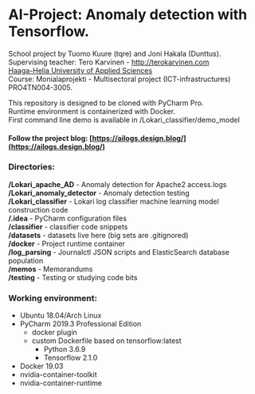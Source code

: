 # AI-Project: Anomaly detection with Tensorflow.

School project by Tuomo Kuure (tqre) and Joni Hakala (Dunttus).  
Supervising teacher: Tero Karvinen - http://terokarvinen.com  
[Haaga-Helia University of Applied Sciences](http://www.haaga-helia.fi/en/frontpage)  
Course: Monialaprojekti - Multisectoral project (ICT-infrastructures) PRO4TN004-3005.

This repository is designed to be cloned with PyCharm Pro.  
Runtime environment is containerized with Docker.  
First command line demo is available in /Lokari_classifier/demo_model

#### Follow the project blog: [https://ailogs.design.blog/](https://ailogs.design.blog/)
### Directories:
**/Lokari_apache_AD** - Anomaly detection for Apache2 access.logs \
**/Lokari_anomaly_detector** - Anomaly detection testing \
**/Lokari_classifier** - Lokari log classifier machine learning model construction code \
**/.idea** - PyCharm configuration files \
**/classifier** - classifier code snippets \
**/datasets** - datasets live here (big sets are .gitignored) \
**/docker** - Project runtime container \
**/log_parsing** - Journalctl JSON scripts and ElasticSearch database population \
**/memos** - Memorandums \
**/testing** - Testing or studying code bits

### Working environment:
* Ubuntu 18.04/Arch Linux
* PyCharm 2019.3 Professional Edition
  * docker plugin  
  * custom Dockerfile based on tensorflow:latest
    * Python 3.6.9
    * Tensorflow 2.1.0
* Docker 19.03  
* nvidia-container-toolkit 
* nvidia-container-runtime

